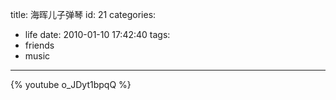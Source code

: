 title: 海晖儿子弹琴
id: 21
categories:
  - life
date: 2010-01-10 17:42:40
tags:
  - friends
  - music
---


{% youtube o_JDyt1bpqQ %}

